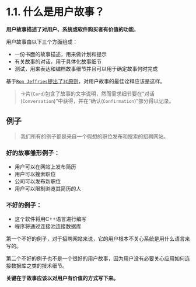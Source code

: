 # 1.1. 什么是用户故事？

**用户故事描述了对用户、系统或软件购买者有价值的功能**。

用户故事由以下三个方面组成：

- 一份书面的故事描述，用来做计划和提示
- 有关故事的对话，用于具体化故事细节
- 测试，用来表达和编档故事细节并且可以用于确定故事何时完成

基于[`Ron Jeffries`提出了`3C`原则](../README.md)，对用户故事的最佳诠释应该是这样。

> 卡片(`Card`)包含了故事的文字说明，然而需求细节要在“对话(`Conversation`)”中获得，并在“确认(`Confirmation`)”部分得以记录。

## 例子

> 我们所有的例子都是来自一个假想的职位发布和搜索的招聘网站。

### 好的故事雏形例子：

- 用户可以在网站上发布简历
- 用户可以搜索职位
- 公司可以发布新职位
- 用户可以限制浏览其简历的人

### 不好的例子：

- 这个软件将用C++语言进行编写
- 程序将通过连接池连接数据库

第一个不好的例子，对于招聘网站来说，它的用户根本不关心系统是用什么语言来写的。

第二个不好的例子也不是一个很好的用户故事，因为用户没有必要关心应用如何连接数据库之类的技术细节。

**关键在于故事应该以对用户有价值的方式写下来。**
